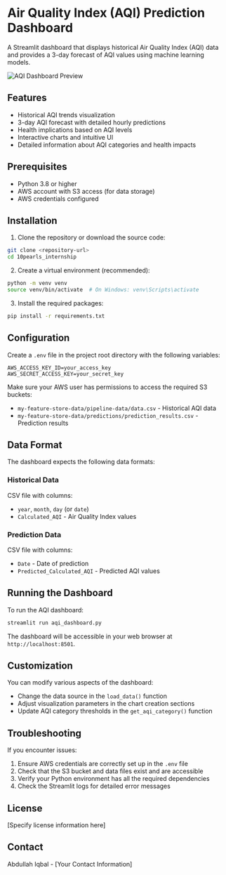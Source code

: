 # Air Quality Index (AQI) Prediction Dashboard

A Streamlit dashboard that displays historical Air Quality Index (AQI) data and provides a 3-day forecast of AQI values using machine learning models.

![AQI Dashboard Preview](https://via.placeholder.com/800x400?text=AQI+Dashboard+Preview)

## Features

- Historical AQI trends visualization
- 3-day AQI forecast with detailed hourly predictions
- Health implications based on AQI levels
- Interactive charts and intuitive UI
- Detailed information about AQI categories and health impacts

## Prerequisites

- Python 3.8 or higher
- AWS account with S3 access (for data storage)
- AWS credentials configured

## Installation

1. Clone the repository or download the source code:

```bash
git clone <repository-url>
cd 10pearls_internship
```

2. Create a virtual environment (recommended):

```bash
python -m venv venv
source venv/bin/activate  # On Windows: venv\Scripts\activate
```

3. Install the required packages:

```bash
pip install -r requirements.txt
```

## Configuration

Create a `.env` file in the project root directory with the following variables:

```
AWS_ACCESS_KEY_ID=your_access_key
AWS_SECRET_ACCESS_KEY=your_secret_key
```

Make sure your AWS user has permissions to access the required S3 buckets:
- `my-feature-store-data/pipeline-data/data.csv` - Historical AQI data
- `my-feature-store-data/predictions/prediction_results.csv` - Prediction results

## Data Format

The dashboard expects the following data formats:

### Historical Data
CSV file with columns:
- `year`, `month`, `day` (or `date`)
- `Calculated_AQI` - Air Quality Index values

### Prediction Data
CSV file with columns:
- `Date` - Date of prediction
- `Predicted_Calculated_AQI` - Predicted AQI values

## Running the Dashboard

To run the AQI dashboard:

```bash
streamlit run aqi_dashboard.py
```

The dashboard will be accessible in your web browser at `http://localhost:8501`.

## Customization

You can modify various aspects of the dashboard:
- Change the data source in the `load_data()` function
- Adjust visualization parameters in the chart creation sections
- Update AQI category thresholds in the `get_aqi_category()` function

## Troubleshooting

If you encounter issues:

1. Ensure AWS credentials are correctly set up in the `.env` file
2. Check that the S3 bucket and data files exist and are accessible
3. Verify your Python environment has all the required dependencies
4. Check the Streamlit logs for detailed error messages

## License

[Specify license information here]

## Contact

Abdullah Iqbal - [Your Contact Information]
